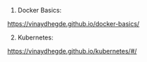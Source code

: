 1. Docker Basics:


https://vinaydhegde.github.io/docker-basics/


2. Kubernetes:


https://vinaydhegde.github.io/kubernetes/#/
